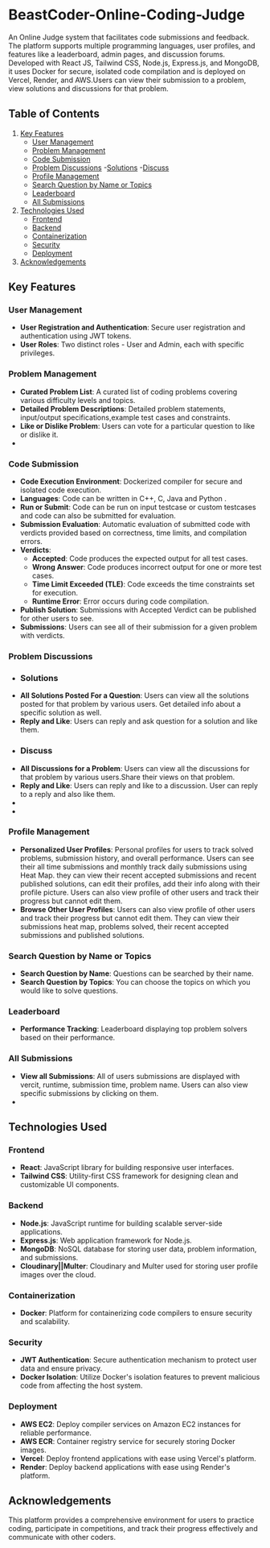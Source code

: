 # BeastCoder-Online-Coding-Judge

An Online Judge system that facilitates code submissions and feedback. The platform supports multiple programming languages, user profiles, and features like a leaderboard, admin pages, and discussion forums. Developed with React JS, Tailwind CSS, Node.js, Express.js, and MongoDB, it uses Docker for secure, isolated code compilation and is deployed on Vercel, Render, and AWS.Users can view their submission to a problem, view solutions and discussions for that problem.

## Table of Contents

1. [Key Features](#key-features)
    - [User Management](#user-management)
    - [Problem Management](#problem-management)
    - [Code Submission](#code-submission)
    - [Problem Discussions](#problem-discussion)
        -[Solutions](#solution-discussions)
        -[Discuss](#Discussions-on-a-problem)
    - [Profile Management](#profile-management)
    - [Search Question by Name or Topics](#search-problem-by-name-or-topics)
    - [Leaderboard](#leaderboard)
    - [All Submissions](#allSubmissions)
2. [Technologies Used](#technologies-used)
    - [Frontend](#frontend)
    - [Backend](#backend)
    - [Containerization](#containerization)
    - [Security](#security)
    - [Deployment](#deployment)
3. [Acknowledgements](#acknowledgements)

## Key Features

### User Management
- **User Registration and Authentication**: Secure user registration and authentication using JWT tokens.
- **User Roles**: Two distinct roles - User and Admin, each with specific privileges.

### Problem Management
- **Curated Problem List**: A curated list of coding problems covering various difficulty levels and topics.
- **Detailed Problem Descriptions**: Detailed problem statements, input/output specifications,example test cases and constraints.
- **Like or Dislike Problem**: Users can vote for a particular question to like or dislike it.
- 
### Code Submission
- **Code Execution Environment**: Dockerized compiler for secure and isolated code execution.
- **Languages**: Code can be written in C++, C, Java and Python .
- **Run or Submit**: Code can be run on input testcase or custom testcases and code can also be submitted for evaluation.
- **Submission Evaluation**: Automatic evaluation of submitted code with verdicts provided based on correctness, time limits, and compilation errors.
- **Verdicts**:
  - **Accepted**: Code produces the expected output for all test cases.
  - **Wrong Answer**: Code produces incorrect output for one or more test cases.
  - **Time Limit Exceeded (TLE)**: Code exceeds the time constraints set for execution.
  - **Runtime Error**: Error occurs during code compilation.
- **Publish Solution**: Submissions with Accepted Verdict can be published for other users to see.
- **Submissions**: Users can see all of their submission for a given problem with verdicts.

### Problem Discussions
- ### Solutions
-   **All Solutions Posted For a Question**: Users can view all the solutions posted for that problem by various users. Get detailed info about a specific solution as well.
-   **Reply and Like**: Users can reply and ask question for a solution and like them.
-  ### Discuss
-   **All Discussions for a Problem**: Users can view all the discussions for that problem by various users.Share their views on that problem.
-   **Reply and Like**: Users can reply and like to a discussion. User can reply to a reply and also like them.
- 
- 
### Profile Management
- **Personalized User Profiles**: Personal profiles for users to track solved problems, submission history, and overall performance. Users can see their all time submissions and monthly track daily submissions using Heat Map. they can view their recent accepted submissions and recent published solutions, can edit their profiles, add their info along with their profile picture. Users can also view profile of other users and track their progress but cannot edit them.
- **Browse Other User Profiles**: Users can also view profile of other users and track their progress but cannot edit them. They can view their submissions heat map, problems solved, their recent accepted submissions and published solutions.

### Search Question by Name or Topics
- **Search Question by Name**:   Questions can be searched by their name.
- **Search Question by Topics**: You can choose the topics on which you would like to solve questions.

### Leaderboard
- **Performance Tracking**: Leaderboard displaying top problem solvers based on their performance.

### All Submissions
- **View all Submissions**: All of users submissions are displayed with vercit, runtime, submission time, problem name. Users can also view specific submissions by clicking on them.
- 
## Technologies Used

### Frontend
- **React**: JavaScript library for building responsive user interfaces.
- **Tailwind CSS**: Utility-first CSS framework for designing clean and customizable UI components.

### Backend
- **Node.js**: JavaScript runtime for building scalable server-side applications.
- **Express.js**: Web application framework for Node.js.
- **MongoDB**: NoSQL database for storing user data, problem information, and submissions.
- **Cloudinary||Multer**: Cloudinary and Multer used for storing user profile images over the cloud.

### Containerization
- **Docker**: Platform for containerizing code compilers to ensure security and scalability.

### Security
- **JWT Authentication**: Secure authentication mechanism to protect user data and ensure privacy.
- **Docker Isolation**: Utilize Docker's isolation features to prevent malicious code from affecting the host system.

### Deployment
- **AWS EC2**: Deploy compiler services on Amazon EC2 instances for reliable performance.
- **AWS ECR**: Container registry service for securely storing Docker images.
- **Vercel**: Deploy frontend applications with ease using Vercel's platform.
- **Render**: Deploy backend applications with ease using Render's platform.

## Acknowledgements

This platform provides a comprehensive environment for users to practice coding, participate in competitions, and track their progress effectively and communicate with other coders.
